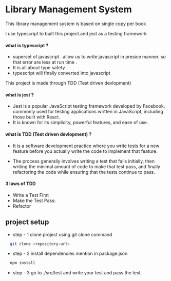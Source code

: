 
# Library Management System

This library management system is based on single copy per book

I use typescript to built this project.and jest as a testing framework

#### what is typescript ?

- superset of javascript . allow us to write javascript in presice manner. so that error are less at run time .
- It is all about type safety .
- typescript will finally converted into javascript


This project is made through TDD (Test driven devlopment)

#### what is jest ?

- Jest is a popular JavaScript testing framework developed by Facebook, commonly used for testing applications written in JavaScript, including those built with React. 
- It is known for its simplicity, powerful features, and ease of use.

#### what is TDD (Test driven devlopment) ?

- It is a software development practice where you write tests for a new feature before you actually write the code to implement that feature. 

- The process generally involves writing a test that fails initially, then writing the minimal amount of code to make that test pass, and finally refactoring the code while ensuring that the tests continue to pass.

#### 3 laws of TDD

- Write a Test First
- Make the Test Pass:
- Refactor


## project setup

- step - 1 clone project using git clone command

```bash
  git clone <repository-url>
```
    
- step - 2 install dependencies mention in package.json

```bash
  npm install
```
- step - 3 go to ./src/test and write your test and pass the test.
    
